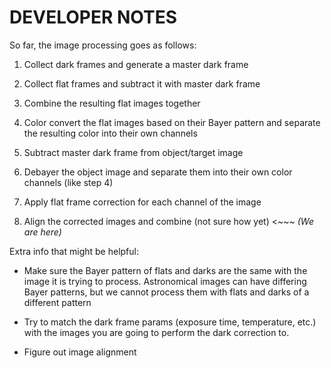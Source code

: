 # DEVELOPER NOTES

So far, the image processing goes as follows:

1. Collect dark frames and generate a master dark frame

2. Collect flat frames and subtract it with master dark frame

3. Combine the resulting flat images together

4. Color convert the flat images based on their Bayer pattern and separate the resulting color into their own channels 

5. Subtract master dark frame from object/target image

6. Debayer the object image and separate them into their own color channels (like step 4)

7. Apply flat frame correction for each channel of the image

8. Align the corrected images and combine (not sure how yet) <~~~ _(We are here)_

Extra info that might be helpful:

- Make sure the Bayer pattern of flats and darks are the same with the image it is trying to process. Astronomical images can have differing Bayer patterns, but we cannot process them with flats and darks of a different pattern

- Try to match the dark frame params (exposure time, temperature, etc.) with the images you are going to perform the dark correction to.

- Figure out image alignment